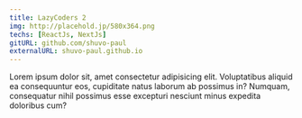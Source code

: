 ```yaml
---
title: LazyCoders 2
img: http://placehold.jp/580x364.png
techs: [ReactJs, NextJs]
gitURL: github.com/shuvo-paul
externalURL: shuvo-paul.github.io
---
```

Lorem ipsum dolor sit, amet consectetur adipisicing elit. Voluptatibus aliquid ea consequuntur eos, cupiditate natus laborum ab possimus in? Numquam, consequatur nihil possimus esse excepturi nesciunt minus expedita doloribus cum?